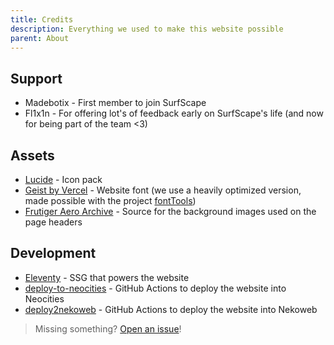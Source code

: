 ```yaml
---
title: Credits
description: Everything we used to make this website possible
parent: About
---
```


## Support

- Madebotix - First member to join SurfScape
- Fl1x1n - For offering lot's of feedback early on SurfScape's life (and now for being part of the team <3)

## Assets

- [Lucide](https://lucide.dev) - Icon pack
- [Geist by Vercel](https://vercel.com/font) - Website font (we use a heavily optimized version, made possible with the project [fontTools](https://fonttools.readthedocs.io/en/stable/index.html))
- [Frutiger Aero Archive](https://frutigeraeroarchive.org/wallpapers) - Source for the background images used on the page headers

## Development

- [Eleventy](https://www.11ty.dev/) - SSG that powers the website
- [deploy-to-neocities](https://github.com/bcomnes/deploy-to-neocities) - GitHub Actions to deploy the website into Neocities
- [deploy2nekoweb](https://deploy.nekoweb.org/) - GitHub Actions to deploy the website into Nekoweb

> Missing something? [Open an issue](https://github.com/surfscape/surfscape/issues/new)!
